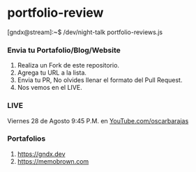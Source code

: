 # portfolio-review
[gndx@stream]:~$ /dev/night-talk portfolio-reviews.js


### Envia tu Portafolio/Blog/Website

1. Realiza un Fork de este repositorio.
2. Agrega tu URL a la lista.
3. Envia tu PR, No olvides llenar el formato del Pull Request.
4. Nos vemos en el LIVE.

### LIVE

Viernes 28 de Agosto 9:45 P.M. en [YouTube.com/oscarbarajas](https://youtube.com/oscarbarajas)

### Portafolios

1. https://gndx.dev
2. https://memobrown.com
